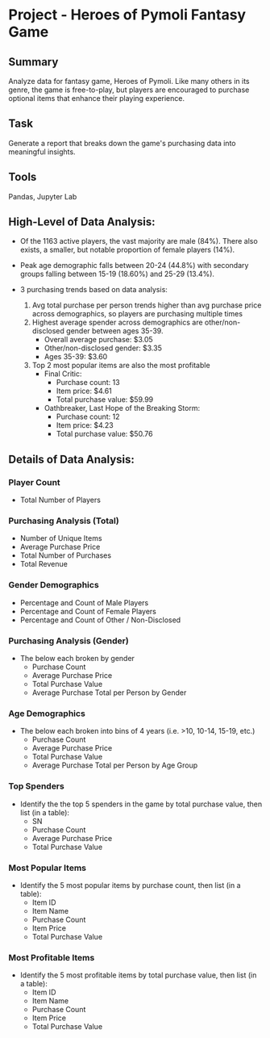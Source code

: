 # Project - Heroes of Pymoli Fantasy Game

## Summary
Analyze data for fantasy game, Heroes of Pymoli. Like many others in its genre, the game is free-to-play, but players are encouraged to purchase optional items that enhance their playing experience. 

## Task 
Generate a report that breaks down the game's purchasing data into meaningful insights.

## Tools
Pandas, Jupyter Lab

## High-Level of Data Analysis:
* Of the 1163 active players, the vast majority are male (84%). There also exists, a smaller, but notable proportion of female players (14%).

* Peak age demographic falls between 20-24 (44.8%) with secondary groups falling between 15-19 (18.60%) and 25-29 (13.4%).

* 3 purchasing trends based on data analysis:
    1. Avg total purchase per person trends higher than avg purchase price across demographics, so players are purchasing multiple times
    2. Highest average spender across demographics are other/non-disclosed gender between ages 35-39.
        * Overall average purchase: $3.05
        * Other/non-disclosed gender: $3.35
        * Ages 35-39: $3.60
    3. Top 2 most popular items are also the most profitable
        * Final Critic: 
            * Purchase count: 13
            * Item price: $4.61
            * Total purchase value: $59.99
        * Oathbreaker, Last Hope of the Breaking Storm:
            * Purchase count: 12
            * Item price: $4.23
            * Total purchase value: $50.76

## Details of Data Analysis:

### Player Count

* Total Number of Players

### Purchasing Analysis (Total)

* Number of Unique Items
* Average Purchase Price
* Total Number of Purchases
* Total Revenue

### Gender Demographics

* Percentage and Count of Male Players
* Percentage and Count of Female Players
* Percentage and Count of Other / Non-Disclosed

### Purchasing Analysis (Gender)

* The below each broken by gender
  * Purchase Count
  * Average Purchase Price
  * Total Purchase Value
  * Average Purchase Total per Person by Gender

### Age Demographics

* The below each broken into bins of 4 years (i.e. >10, 10-14, 15-19, etc.)
  * Purchase Count
  * Average Purchase Price
  * Total Purchase Value
  * Average Purchase Total per Person by Age Group

### Top Spenders

* Identify the the top 5 spenders in the game by total purchase value, then list (in a table):
  * SN
  * Purchase Count
  * Average Purchase Price
  * Total Purchase Value

### Most Popular Items

* Identify the 5 most popular items by purchase count, then list (in a table):
  * Item ID
  * Item Name
  * Purchase Count
  * Item Price
  * Total Purchase Value

### Most Profitable Items

* Identify the 5 most profitable items by total purchase value, then list (in a table):
  * Item ID
  * Item Name
  * Purchase Count
  * Item Price
  * Total Purchase Value
